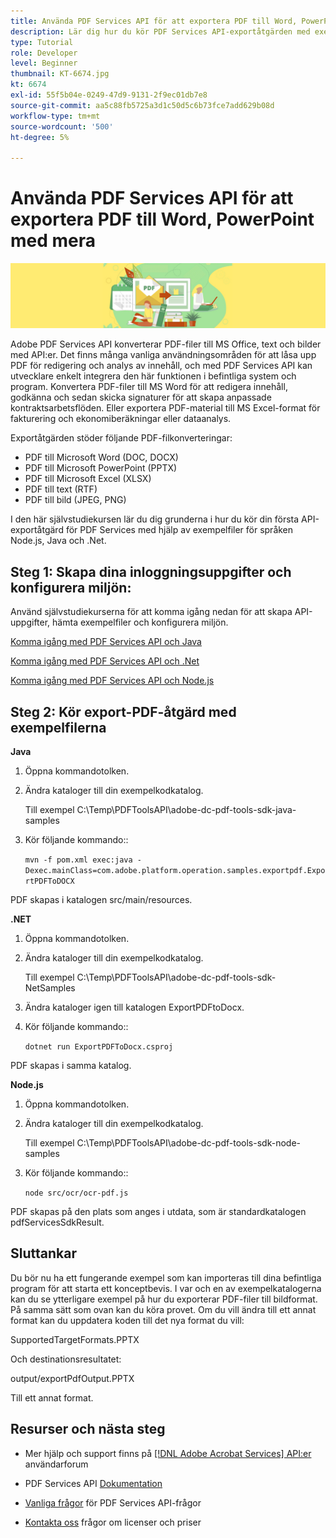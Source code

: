 ```yaml
---
title: Använda PDF Services API för att exportera PDF till Word, PowerPoint med mera
description: Lär dig hur du kör PDF Services API-exportåtgärden med exempelfiler för språken Node.js, Java och .Net
type: Tutorial
role: Developer
level: Beginner
thumbnail: KT-6674.jpg
kt: 6674
exl-id: 55f5b04e-0249-47d9-9131-2f9ec01db7e8
source-git-commit: aa5c88fb5725a3d1c50d5c6b73fce7add629b08d
workflow-type: tm+mt
source-wordcount: '500'
ht-degree: 5%

---
```


# Använda PDF Services API för att exportera PDF till Word, PowerPoint med mera

![Skapa PDF Hero-bild](assets/ExportPDF_hero.jpg)

Adobe PDF Services API konverterar PDF-filer till MS Office, text och bilder med API:er. Det finns många vanliga användningsområden för att låsa upp PDF för redigering och analys av innehåll, och med PDF Services API kan utvecklare enkelt integrera den här funktionen i befintliga system och program. Konvertera PDF-filer till MS Word för att redigera innehåll, godkänna och sedan skicka signaturer för att skapa anpassade kontraktsarbetsflöden. Eller exportera PDF-material till MS Excel-format för fakturering och ekonomiberäkningar eller dataanalys.

Exportåtgärden stöder följande PDF-filkonverteringar:

* PDF till Microsoft Word (DOC, DOCX)
* PDF till Microsoft PowerPoint (PPTX)
* PDF till Microsoft Excel (XLSX)
* PDF till text (RTF)
* PDF till bild (JPEG, PNG)

I den här självstudiekursen lär du dig grunderna i hur du kör din första API-exportåtgärd för PDF Services med hjälp av exempelfiler för språken Node.js, Java och .Net.

## Steg 1: Skapa dina inloggningsuppgifter och konfigurera miljön:

Använd självstudiekurserna för att komma igång nedan för att skapa API-uppgifter, hämta exempelfiler och konfigurera miljön.

[Komma igång med PDF Services API och Java](gettingstartedjava.md)

[Komma igång med PDF Services API och .Net](gettingstartednet.md)

[Komma igång med PDF Services API och Node.js](createpdffromhtml.md)

## Steg 2: Kör export-PDF-åtgärd med exempelfilerna

**Java**

1. Öppna kommandotolken.

1. Ändra kataloger till din exempelkodkatalog.

   Till exempel C:\Temp\PDFToolsAPI\adobe-dc-pdf-tools-sdk-java-samples

1. Kör följande kommando::

   `mvn -f pom.xml exec:java -Dexec.mainClass=com.adobe.platform.operation.samples.exportpdf.ExportPDFToDOCX`

PDF skapas i katalogen src/main/resources.

**.NET**

1. Öppna kommandotolken.

1. Ändra kataloger till din exempelkodkatalog.

   Till exempel C:\Temp\PDFToolsAPI\adobe-dc-pdf-tools-sdk-NetSamples

1. Ändra kataloger igen till katalogen ExportPDFtoDocx.

1. Kör följande kommando::

   `dotnet run ExportPDFToDocx.csproj`

PDF skapas i samma katalog.

**Node.js**

1. Öppna kommandotolken.

1. Ändra kataloger till din exempelkodkatalog.

   Till exempel C:\Temp\PDFToolsAPI\adobe-dc-pdf-tools-sdk-node-samples

1. Kör följande kommando::

   `node src/ocr/ocr-pdf.js`

PDF skapas på den plats som anges i utdata, som är standardkatalogen pdfServicesSdkResult.

## Sluttankar

Du bör nu ha ett fungerande exempel som kan importeras till dina befintliga program för att starta ett konceptbevis. I var och en av exempelkatalogerna kan du se ytterligare exempel på hur du exporterar PDF-filer till bildformat. På samma sätt som ovan kan du köra provet. Om du vill ändra till ett annat format kan du uppdatera koden till det nya format du vill:

SupportedTargetFormats.PPTX

Och destinationsresultatet:

output/exportPdfOutput.PPTX

Till ett annat format.

## Resurser och nästa steg

* Mer hjälp och support finns på [[!DNL Adobe Acrobat Services] API:er](https://community.adobe.com/t5/document-cloud-sdk/bd-p/Document-Cloud-SDK?page=1&amp;sort=latest_replies&amp;filter=all) användarforum

* PDF Services API [Dokumentation](https://www.adobe.com/go/pdftoolsapi_doc)

* [Vanliga frågor](https://community.adobe.com/t5/document-cloud-sdk/faq-for-document-services-pdf-tools-api/m-p/10726197) för PDF Services API-frågor

* [Kontakta oss](https://www.adobe.com/go/pdftoolsapi_requestform) frågor om licenser och priser
